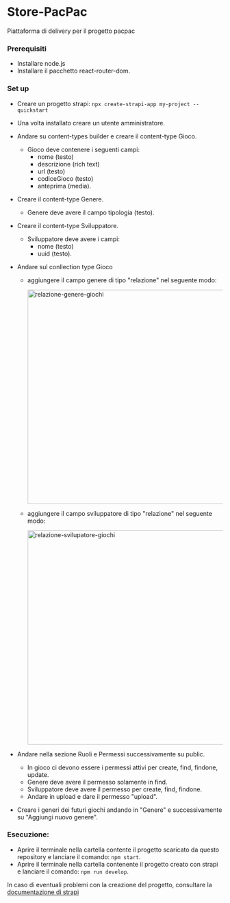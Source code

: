 # Store-PacPac
 Piattaforma di delivery per il progetto pacpac

### Prerequisiti

- Installare node.js 
- Installare il pacchetto react-router-dom.

### Set up

- Creare un progetto strapi: ``npx create-strapi-app my-project --quickstart``

- Una volta installato creare un utente amministratore.

- Andare su content-types builder e creare il content-type Gioco.
  - Gioco deve contenere i seguenti campi: 
    - nome (testo)
    - descrizione (rich text)
    - url (testo)
    - codiceGioco (testo)
    - anteprima (media).

- Creare il content-type Genere.
  - Genere deve avere il campo tipologia (testo).

- Creare il content-type Sviluppatore.
  - Sviluppatore deve avere i campi:
    - nome (testo)
    - uuid (testo).

- Andare sul conllection type Gioco 
   - aggiungere il campo genere di tipo "relazione" nel seguente modo:
   
        <img src="https://scontent-fco1-1.xx.fbcdn.net/v/t1.15752-9/104233610_692927291506720_8335634051392451950_n.png?_nc_cat=106&_nc_sid=b96e70&_nc_ohc=TjR1cStSQVsAX-ggZ5S&_nc_ht=scontent-fco1-1.xx&oh=021c459f62cb62d44955c5cc5cd05d46&oe=5F0E8625" width="500" alt="relazione-genere-giochi">
  
   - aggiungere il campo sviluppatore di tipo "relazione" nel seguente modo:
   
        <img src="https://scontent-fco1-1.xx.fbcdn.net/v/t1.15752-9/104241645_266915991391025_5844857991833724937_n.png?_nc_cat=104&_nc_sid=b96e70&_nc_ohc=idnJV21P7HwAX-HOYDR&_nc_ht=scontent-fco1-1.xx&oh=2f274c4ff323f034acddc1a85ca2347d&oe=5F0DD56C" width="500" alt="relazione-svilupatore-giochi">
     

- Andare nella sezione Ruoli e Permessi successivamente su public.
  - In gioco ci devono essere i permessi attivi per create, find, findone, update.
  - Genere deve avere il permesso solamente in find.
  - Sviluppatore deve avere il permesso per create, find, findone.
  - Andare in upload e dare il permesso "upload".

- Creare i generi dei futuri giochi andando in "Genere" e successivamente su "Aggiungi nuovo genere".

### Esecuzione:

- Aprire il terminale nella cartella contente il progetto scaricato da questo repository e lanciare il comando: ``npm start``.
- Aprire il terminale nella cartella contenente il progetto creato con strapi e lanciare il comando: ``npm run develop``.


In caso di eventuali problemi con la creazione del progetto, consultare la [documentazione di strapi](https://strapi.io/documentation/v3.x/getting-started/quick-start.html#_1-install-strapi-and-create-a-new-project)


